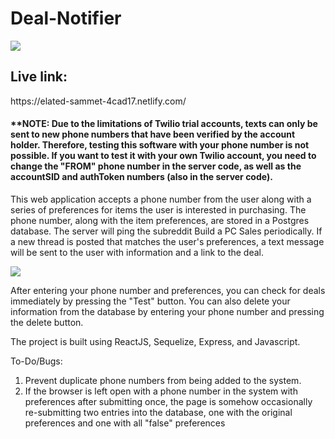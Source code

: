 # Deal-Notifier


<img src="https://i.imgur.com/sCKcGiD.png"> 


<h2>Live link:</h2> https://elated-sammet-4cad17.netlify.com/

<h4>**NOTE: Due to the limitations of Twilio trial accounts, texts can only be sent to new phone numbers that have been verified by the account holder. Therefore, testing this software with your phone number is not possible. If you want to test it with your own Twilio account, you need to change the "FROM" phone number in the server code, as well as the accountSID and authToken numbers (also in the server code).</h3>

This web application accepts a phone number from the user along with a series of preferences for items the user is interested in purchasing. The phone number, along with the item preferences, are stored in a Postgres database. The server will ping the subreddit Build a PC Sales periodically. If a new thread is posted that matches the user's preferences, a text message will be sent to the user with information and a link to the deal. 

<img src="https://i.imgur.com/2VopPwz.png">

After entering your phone number and preferences, you can check for deals immediately by pressing the "Test" button. You can also delete your information from the database by entering your phone number and pressing the delete button. 

The project is built using ReactJS, Sequelize, Express, and Javascript. 

To-Do/Bugs: 
1. Prevent duplicate phone numbers from being added to the system.
2. If the browser is left open with a phone number in the system with preferences after submitting once, the page is somehow occasionally re-submitting two entries into the database, one with the original preferences and one with all "false" preferences
